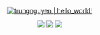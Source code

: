 <p align="center">
  <a href="https://github.com/papercoding22"><img src="https://readme-typing-svg.herokuapp.com?font=SF+Mono&size=50&duration=2311&pause=500&color=0036FFFF&center=true&vCenter=true&width=700&height=100&lines=%F0%9F%91%8B+Hey+there+!+;My+name's+Trung+Nguyen+;And+nice+to+meet+you+!" alt="trungnguyen | hello_world!" /></a>
</p> 
<p align="center">
  <a href="https://www.linkedin.com/in/trung-nguyen-7269b6131//"><img src="https://img.shields.io/badge/LinkedIn-0077B5?style=for-the-badge&logo=linkedin&logoColor=white" /></a>
  <a href="mailto:johniusnguyen22297@gmail.com"><img src="https://img.shields.io/badge/Gmail-D14836?style=for-the-badge&logo=gmail&logoColor=white" /></a>
  <a href="https://leetcode.com/u/johniusnguyen22297/"><img src="https://img.shields.io/badge/-LeetCode-FFA116?style=for-the-badge&logo=LeetCode&logoColor=black" /></a>
</p>  
